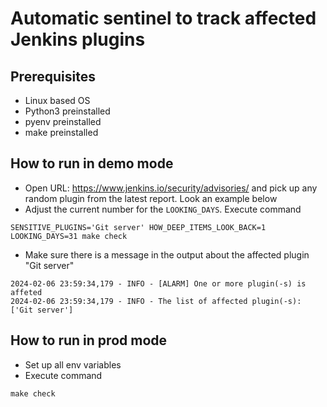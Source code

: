 # Automatic sentinel to track affected Jenkins plugins

## Prerequisites

- Linux based OS
- Python3 preinstalled
- pyenv preinstalled
- make preinstalled

## How to run in demo mode
* Open URL: https://www.jenkins.io/security/advisories/ and pick up any random plugin from the latest report. Look an example below
* Adjust the current number for the ```LOOKING_DAYS```. Execute command
```
SENSITIVE_PLUGINS='Git server' HOW_DEEP_ITEMS_LOOK_BACK=1 LOOKING_DAYS=31 make check
```

* Make sure there is a message in the output about the affected plugin "Git server"
```
2024-02-06 23:59:34,179 - INFO - [ALARM] One or more plugin(-s) is affeted
2024-02-06 23:59:34,179 - INFO - The list of affected plugin(-s): ['Git server']
```

## How to run in prod mode
* Set up all env variables
* Execute command
```
make check
```
